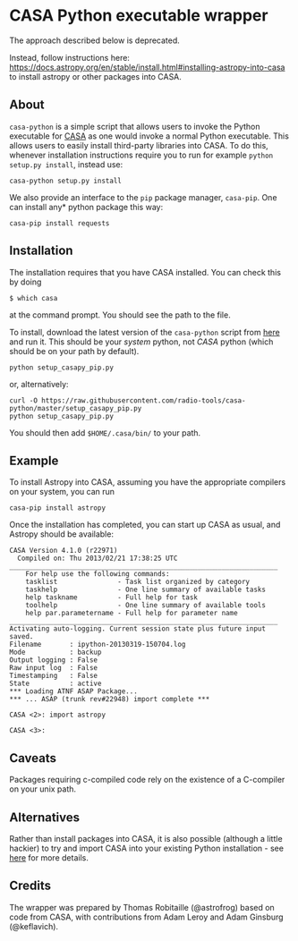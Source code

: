 CASA Python executable wrapper
==============================

The approach described below is deprecated.

Instead, follow instructions here:
https://docs.astropy.org/en/stable/install.html#installing-astropy-into-casa
to install astropy or other packages into CASA.

About
-----

``casa-python`` is a simple script that allows users to invoke the 
Python executable for [CASA](http://casa.nrao.edu/) as one would 
invoke a normal Python executable. This allows users to easily install 
third-party libraries into CASA. To do this, whenever installation 
instructions require you to run for example ``python setup.py install``, 
instead use:

    casa-python setup.py install

We also provide an interface to the ``pip`` package manager, ``casa-pip``. One can install
any\* python package this way:

    casa-pip install requests

Installation
------------

The installation requires that you have CASA installed.  You can check this by doing 

    $ which casa

at the command prompt.  You should see the path to the file.

To install, download the latest version of the ``casa-python`` script from
[here](https://raw.githubusercontent.com/radio-tools/casa-python/master/setup_casapy_pip.py)
and run it.  This should be your *system* python, not *CASA* python (which
should be on your path by default).

    python setup_casapy_pip.py

or, alternatively:

    curl -O https://raw.githubusercontent.com/radio-tools/casa-python/master/setup_casapy_pip.py
    python setup_casapy_pip.py

You should then add `$HOME/.casa/bin/` to your path.

Example
-------

To install Astropy into CASA, assuming you have the appropriate compilers on
your system, you can run

    casa-pip install astropy

Once the installation has completed, you can start up CASA as usual, and 
Astropy should be available:

    CASA Version 4.1.0 (r22971)
      Compiled on: Thu 2013/02/21 17:38:25 UTC
    ___________________________________________________________________
        For help use the following commands:
        tasklist               - Task list organized by category
        taskhelp               - One line summary of available tasks
        help taskname          - Full help for task
        toolhelp               - One line summary of available tools
        help par.parametername - Full help for parameter name
    ___________________________________________________________________
    Activating auto-logging. Current session state plus future input saved.
    Filename       : ipython-20130319-150704.log
    Mode           : backup
    Output logging : False
    Raw input log  : False
    Timestamping   : False
    State          : active
    *** Loading ATNF ASAP Package...
    *** ... ASAP (trunk rev#22948) import complete ***

    CASA <2>: import astropy

    CASA <3>: 


Caveats
-------

Packages requiring c-compiled code rely on the existence of a C-compiler on
your unix path.

Alternatives
------------

Rather than install packages into CASA, it is also possible (although a little hackier) to try and import CASA into your existing Python installation - see [here](http://newton.cx/~peter/2014/02/casa-in-python-without-casapy/) for more details.

Credits
-------

The wrapper was prepared by Thomas Robitaille (@astrofrog) based on code from
CASA, with contributions from Adam Leroy and Adam Ginsburg (@keflavich).

